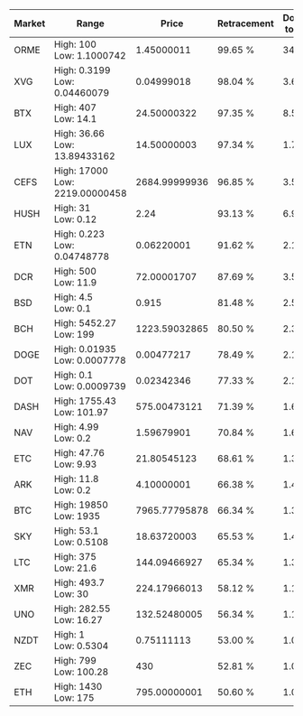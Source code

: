| Market | Range | Price| Retracement | Doubles to 50% |
| --- | --- | --- | --- | --- |
| ORME | High: 100<br />Low: 1.1000742 | 1.45000011 | 99.65 % | 34.86 |
| XVG | High: 0.3199<br />Low: 0.04460079 | 0.04999018 | 98.04 % | 3.65 |
| BTX | High: 407<br />Low: 14.1 | 24.50000322 | 97.35 % | 8.59 |
| LUX | High: 36.66<br />Low: 13.89433162 | 14.50000003 | 97.34 % | 1.74 |
| CEFS | High: 17000<br />Low: 2219.00000458 | 2684.99999936 | 96.85 % | 3.58 |
| HUSH | High: 31<br />Low: 0.12 | 2.24 | 93.13 % | 6.95 |
| ETN | High: 0.223<br />Low: 0.04748778 | 0.06220001 | 91.62 % | 2.17 |
| DCR | High: 500<br />Low: 11.9 | 72.00001707 | 87.69 % | 3.55 |
| BSD | High: 4.5<br />Low: 0.1 | 0.915 | 81.48 % | 2.51 |
| BCH | High: 5452.27<br />Low: 199 | 1223.59032865 | 80.50 % | 2.31 |
| DOGE | High: 0.01935<br />Low: 0.0007778 | 0.00477217 | 78.49 % | 2.11 |
| DOT | High: 0.1<br />Low: 0.0009739 | 0.02342346 | 77.33 % | 2.16 |
| DASH | High: 1755.43<br />Low: 101.97 | 575.00473121 | 71.39 % | 1.62 |
| NAV | High: 4.99<br />Low: 0.2 | 1.59679901 | 70.84 % | 1.63 |
| ETC | High: 47.76<br />Low: 9.93 | 21.80545123 | 68.61 % | 1.32 |
| ARK | High: 11.8<br />Low: 0.2 | 4.10000001 | 66.38 % | 1.46 |
| BTC | High: 19850<br />Low: 1935 | 7965.77795878 | 66.34 % | 1.37 |
| SKY | High: 53.1<br />Low: 0.5108 | 18.63720003 | 65.53 % | 1.44 |
| LTC | High: 375<br />Low: 21.6 | 144.09466927 | 65.34 % | 1.38 |
| XMR | High: 493.7<br />Low: 30 | 224.17966013 | 58.12 % | 1.17 |
| UNO | High: 282.55<br />Low: 16.27 | 132.52480005 | 56.34 % | 1.13 |
| NZDT | High: 1<br />Low: 0.5304 | 0.75111113 | 53.00 % | 1.02 |
| ZEC | High: 799<br />Low: 100.28 | 430 | 52.81 % | 1.05 |
| ETH | High: 1430<br />Low: 175 | 795.00000001 | 50.60 % | 1.01 |
